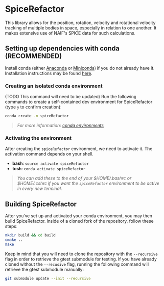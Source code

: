 # SpiceRefactor

This library allows for the position, rotation, velocity and rotational velocity tracking of
multiple bodies in space, especially in relation to one another. It makes extensive use of NAIF's
SPICE data for such calculations.

## Setting up dependencies with conda (RECOMMENDED)

Install conda (either [Anaconda](https://www.anaconda.com/download/#linux) or
[Miniconda](https://conda.io/miniconda.html)) if you do not already have it. Installation
instructions may be found [here](https://conda.io/docs/user-guide/install/index.html).

### Creating an isolated conda environment
(TODO This command will need to be updated)
Run the following commands to create a self-contained dev environment for SpiceRefactor (type `y` to confirm creation):
```bash
conda create -n spiceRefactor
```
> *For more information: [conda environments](https://conda.io/docs/user-guide/tasks/manage-environments.html)*

### Activating the environment
After creating the `spiceRefactor` environment, we need to activate it. The activation command depends on your shell.
* **bash**: `source activate spiceRefactor`
* **tcsh**: `conda activate spiceRefactor`
> *You can add these to the end of your $HOME/.bashrc or $HOME/.cshrc if you want the `spiceRefactor` environment to be active in every new terminal.*

## Building SpiceRefactor
After you've set up and activated your conda environment, you may then build SpiceRefactor. Inside
of a cloned fork of the repository, follow these steps:

```bash
mkdir build && cd build
cmake ..
make
```

Keep in mind that you will need to clone the repository with the `--recursive` flag in order to
retrieve the gtest submodule for testing. If you have already cloned without the `--recusive` flag,
running the following command will retrieve the gtest submodule manually:
```bash
git submodule update --init --recursive
```
